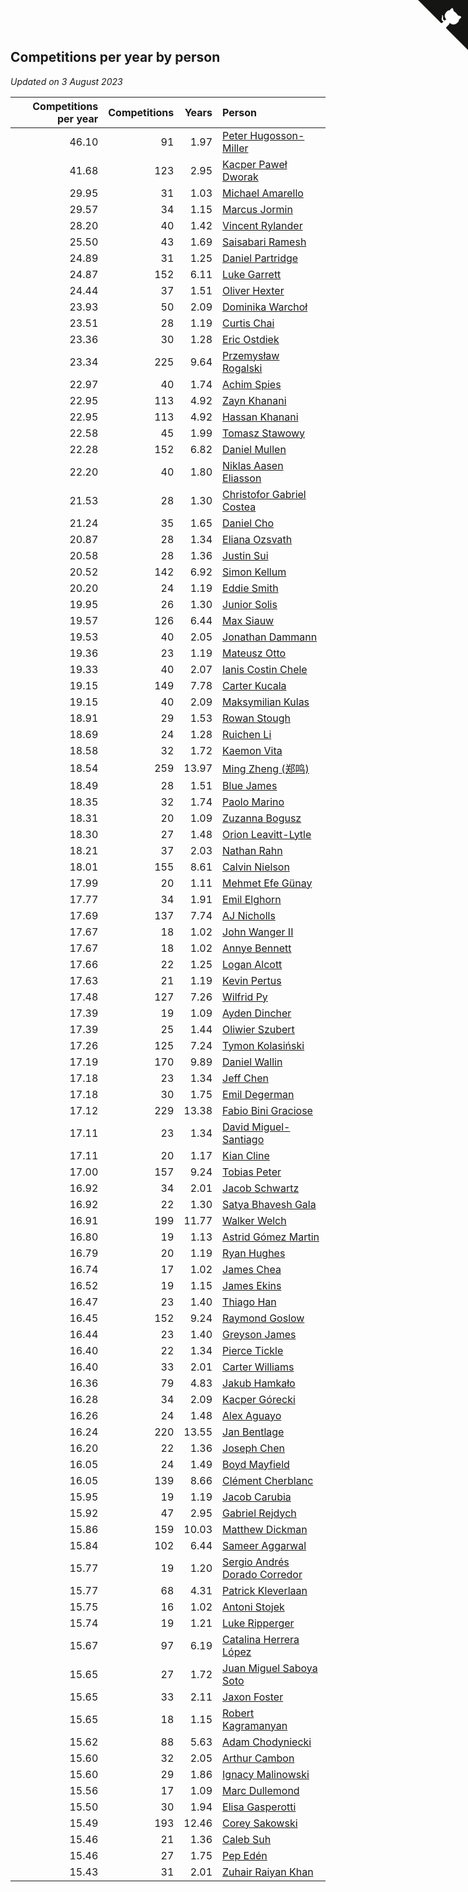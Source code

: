 ## Competitions per year by person

*Updated on  3 August 2023*

| Competitions per year | Competitions | Years | Person |
| ---: | ---: | ---: | :--- |
| 46.10 | 91 | 1.97 | [Peter Hugosson-Miller](https://www.worldcubeassociation.org/persons/2021HUGO01) |
| 41.68 | 123 | 2.95 | [Kacper Paweł Dworak](https://www.worldcubeassociation.org/persons/2020DWOR01) |
| 29.95 | 31 | 1.03 | [Michael Amarello](https://www.worldcubeassociation.org/persons/2022AMAR09) |
| 29.57 | 34 | 1.15 | [Marcus Jormin](https://www.worldcubeassociation.org/persons/2022JORM01) |
| 28.20 | 40 | 1.42 | [Vincent Rylander](https://www.worldcubeassociation.org/persons/2022RYLA01) |
| 25.50 | 43 | 1.69 | [Saisabari Ramesh](https://www.worldcubeassociation.org/persons/2021RAME01) |
| 24.89 | 31 | 1.25 | [Daniel Partridge](https://www.worldcubeassociation.org/persons/2022PART02) |
| 24.87 | 152 | 6.11 | [Luke Garrett](https://www.worldcubeassociation.org/persons/2017GARR05) |
| 24.44 | 37 | 1.51 | [Oliver Hexter](https://www.worldcubeassociation.org/persons/2022HEXT01) |
| 23.93 | 50 | 2.09 | [Dominika Warchoł](https://www.worldcubeassociation.org/persons/2021WARC01) |
| 23.51 | 28 | 1.19 | [Curtis Chai](https://www.worldcubeassociation.org/persons/2022CHAI02) |
| 23.36 | 30 | 1.28 | [Eric Ostdiek](https://www.worldcubeassociation.org/persons/2022OSTD01) |
| 23.34 | 225 | 9.64 | [Przemysław Rogalski](https://www.worldcubeassociation.org/persons/2013ROGA02) |
| 22.97 | 40 | 1.74 | [Achim Spies](https://www.worldcubeassociation.org/persons/2021SPIE01) |
| 22.95 | 113 | 4.92 | [Zayn Khanani](https://www.worldcubeassociation.org/persons/2018KHAN28) |
| 22.95 | 113 | 4.92 | [Hassan Khanani](https://www.worldcubeassociation.org/persons/2018KHAN26) |
| 22.58 | 45 | 1.99 | [Tomasz Stawowy](https://www.worldcubeassociation.org/persons/2021STAW01) |
| 22.28 | 152 | 6.82 | [Daniel Mullen](https://www.worldcubeassociation.org/persons/2016MULL04) |
| 22.20 | 40 | 1.80 | [Niklas Aasen Eliasson](https://www.worldcubeassociation.org/persons/2021ELIA01) |
| 21.53 | 28 | 1.30 | [Christofor Gabriel Costea](https://www.worldcubeassociation.org/persons/2022COST03) |
| 21.24 | 35 | 1.65 | [Daniel Cho](https://www.worldcubeassociation.org/persons/2021CHOD01) |
| 20.87 | 28 | 1.34 | [Eliana Ozsvath](https://www.worldcubeassociation.org/persons/2022OZSV01) |
| 20.58 | 28 | 1.36 | [Justin Sui](https://www.worldcubeassociation.org/persons/2022SUIJ01) |
| 20.52 | 142 | 6.92 | [Simon Kellum](https://www.worldcubeassociation.org/persons/2016KELL12) |
| 20.20 | 24 | 1.19 | [Eddie Smith](https://www.worldcubeassociation.org/persons/2022SMIT20) |
| 19.95 | 26 | 1.30 | [Junior Solis](https://www.worldcubeassociation.org/persons/2022SOLI03) |
| 19.57 | 126 | 6.44 | [Max Siauw](https://www.worldcubeassociation.org/persons/2017SIAU02) |
| 19.53 | 40 | 2.05 | [Jonathan Dammann](https://www.worldcubeassociation.org/persons/2021DAMM01) |
| 19.36 | 23 | 1.19 | [Mateusz Otto](https://www.worldcubeassociation.org/persons/2022OTTO01) |
| 19.33 | 40 | 2.07 | [Ianis Costin Chele](https://www.worldcubeassociation.org/persons/2021CHEL01) |
| 19.15 | 149 | 7.78 | [Carter Kucala](https://www.worldcubeassociation.org/persons/2015KUCA01) |
| 19.15 | 40 | 2.09 | [Maksymilian Kulas](https://www.worldcubeassociation.org/persons/2021KULA02) |
| 18.91 | 29 | 1.53 | [Rowan Stough](https://www.worldcubeassociation.org/persons/2022STOU01) |
| 18.69 | 24 | 1.28 | [Ruichen Li](https://www.worldcubeassociation.org/persons/2022LIRU02) |
| 18.58 | 32 | 1.72 | [Kaemon Vita](https://www.worldcubeassociation.org/persons/2021VITA01) |
| 18.54 | 259 | 13.97 | [Ming Zheng (郑鸣)](https://www.worldcubeassociation.org/persons/2009ZHEN11) |
| 18.49 | 28 | 1.51 | [Blue James](https://www.worldcubeassociation.org/persons/2022JAME01) |
| 18.35 | 32 | 1.74 | [Paolo Marino](https://www.worldcubeassociation.org/persons/2021MARI04) |
| 18.31 | 20 | 1.09 | [Zuzanna Bogusz](https://www.worldcubeassociation.org/persons/2022BOGU01) |
| 18.30 | 27 | 1.48 | [Orion Leavitt-Lytle](https://www.worldcubeassociation.org/persons/2022LEAV01) |
| 18.21 | 37 | 2.03 | [Nathan Rahn](https://www.worldcubeassociation.org/persons/2021RAHN01) |
| 18.01 | 155 | 8.61 | [Calvin Nielson](https://www.worldcubeassociation.org/persons/2014NIEL03) |
| 17.99 | 20 | 1.11 | [Mehmet Efe Günay](https://www.worldcubeassociation.org/persons/2022GUNA05) |
| 17.77 | 34 | 1.91 | [Emil Elghorn](https://www.worldcubeassociation.org/persons/2021ELGH01) |
| 17.69 | 137 | 7.74 | [AJ Nicholls](https://www.worldcubeassociation.org/persons/2015NICH04) |
| 17.67 | 18 | 1.02 | [John Wanger II](https://www.worldcubeassociation.org/persons/2022WANG39) |
| 17.67 | 18 | 1.02 | [Annye Bennett](https://www.worldcubeassociation.org/persons/2022BENN11) |
| 17.66 | 22 | 1.25 | [Logan Alcott](https://www.worldcubeassociation.org/persons/2022ALCO02) |
| 17.63 | 21 | 1.19 | [Kevin Pertus](https://www.worldcubeassociation.org/persons/2022PERT01) |
| 17.48 | 127 | 7.26 | [Wilfrid Py](https://www.worldcubeassociation.org/persons/2016PYWI01) |
| 17.39 | 19 | 1.09 | [Ayden Dincher](https://www.worldcubeassociation.org/persons/2022DINC01) |
| 17.39 | 25 | 1.44 | [Oliwier Szubert](https://www.worldcubeassociation.org/persons/2022SZUB01) |
| 17.26 | 125 | 7.24 | [Tymon Kolasiński](https://www.worldcubeassociation.org/persons/2016KOLA02) |
| 17.19 | 170 | 9.89 | [Daniel Wallin](https://www.worldcubeassociation.org/persons/2013WALL03) |
| 17.18 | 23 | 1.34 | [Jeff Chen](https://www.worldcubeassociation.org/persons/2022CHEN19) |
| 17.18 | 30 | 1.75 | [Emil Degerman](https://www.worldcubeassociation.org/persons/2021DEGE01) |
| 17.12 | 229 | 13.38 | [Fabio Bini Graciose](https://www.worldcubeassociation.org/persons/2010GRAC02) |
| 17.11 | 23 | 1.34 | [David Miguel-Santiago](https://www.worldcubeassociation.org/persons/2022MIGU02) |
| 17.11 | 20 | 1.17 | [Kian Cline](https://www.worldcubeassociation.org/persons/2022CLIN01) |
| 17.00 | 157 | 9.24 | [Tobias Peter](https://www.worldcubeassociation.org/persons/2014PETE03) |
| 16.92 | 34 | 2.01 | [Jacob Schwartz](https://www.worldcubeassociation.org/persons/2021SCHW01) |
| 16.92 | 22 | 1.30 | [Satya Bhavesh Gala](https://www.worldcubeassociation.org/persons/2022GALA03) |
| 16.91 | 199 | 11.77 | [Walker Welch](https://www.worldcubeassociation.org/persons/2011WELC01) |
| 16.80 | 19 | 1.13 | [Astrid Gómez Martin](https://www.worldcubeassociation.org/persons/2022MART26) |
| 16.79 | 20 | 1.19 | [Ryan Hughes](https://www.worldcubeassociation.org/persons/2022HUGH04) |
| 16.74 | 17 | 1.02 | [James Chea](https://www.worldcubeassociation.org/persons/2022CHEA05) |
| 16.52 | 19 | 1.15 | [James Ekins](https://www.worldcubeassociation.org/persons/2022EKIN01) |
| 16.47 | 23 | 1.40 | [Thiago Han](https://www.worldcubeassociation.org/persons/2022HANT01) |
| 16.45 | 152 | 9.24 | [Raymond Goslow](https://www.worldcubeassociation.org/persons/2014GOSL01) |
| 16.44 | 23 | 1.40 | [Greyson James](https://www.worldcubeassociation.org/persons/2022JAME02) |
| 16.40 | 22 | 1.34 | [Pierce Tickle](https://www.worldcubeassociation.org/persons/2022TICK01) |
| 16.40 | 33 | 2.01 | [Carter Williams](https://www.worldcubeassociation.org/persons/2021WILL06) |
| 16.36 | 79 | 4.83 | [Jakub Hamkało](https://www.worldcubeassociation.org/persons/2018HAMK01) |
| 16.28 | 34 | 2.09 | [Kacper Górecki](https://www.worldcubeassociation.org/persons/2021GORE01) |
| 16.26 | 24 | 1.48 | [Alex Aguayo](https://www.worldcubeassociation.org/persons/2022AGUA01) |
| 16.24 | 220 | 13.55 | [Jan Bentlage](https://www.worldcubeassociation.org/persons/2010BENT01) |
| 16.20 | 22 | 1.36 | [Joseph Chen](https://www.worldcubeassociation.org/persons/2022CHEN16) |
| 16.05 | 24 | 1.49 | [Boyd Mayfield](https://www.worldcubeassociation.org/persons/2022MAYF01) |
| 16.05 | 139 | 8.66 | [Clément Cherblanc](https://www.worldcubeassociation.org/persons/2014CHER05) |
| 15.95 | 19 | 1.19 | [Jacob Carubia](https://www.worldcubeassociation.org/persons/2022CARU02) |
| 15.92 | 47 | 2.95 | [Gabriel Rejdych](https://www.worldcubeassociation.org/persons/2020REJD01) |
| 15.86 | 159 | 10.03 | [Matthew Dickman](https://www.worldcubeassociation.org/persons/2013DICK01) |
| 15.84 | 102 | 6.44 | [Sameer Aggarwal](https://www.worldcubeassociation.org/persons/2017AGGA01) |
| 15.77 | 19 | 1.20 | [Sergio Andrés Dorado Corredor](https://www.worldcubeassociation.org/persons/2022CORR05) |
| 15.77 | 68 | 4.31 | [Patrick Kleverlaan](https://www.worldcubeassociation.org/persons/2019KLEV01) |
| 15.75 | 16 | 1.02 | [Antoni Stojek](https://www.worldcubeassociation.org/persons/2022STOJ03) |
| 15.74 | 19 | 1.21 | [Luke Ripperger](https://www.worldcubeassociation.org/persons/2022RIPP01) |
| 15.67 | 97 | 6.19 | [Catalina Herrera López](https://www.worldcubeassociation.org/persons/2017LOPE31) |
| 15.65 | 27 | 1.72 | [Juan Miguel Saboya Soto](https://www.worldcubeassociation.org/persons/2021SOTO01) |
| 15.65 | 33 | 2.11 | [Jaxon Foster](https://www.worldcubeassociation.org/persons/2021FOST01) |
| 15.65 | 18 | 1.15 | [Robert Kagramanyan](https://www.worldcubeassociation.org/persons/2022KAGR01) |
| 15.62 | 88 | 5.63 | [Adam Chodyniecki](https://www.worldcubeassociation.org/persons/2017CHOD02) |
| 15.60 | 32 | 2.05 | [Arthur Cambon](https://www.worldcubeassociation.org/persons/2021CAMB01) |
| 15.60 | 29 | 1.86 | [Ignacy Malinowski](https://www.worldcubeassociation.org/persons/2021MALI02) |
| 15.56 | 17 | 1.09 | [Marc Dullemond](https://www.worldcubeassociation.org/persons/2022DULL01) |
| 15.50 | 30 | 1.94 | [Elisa Gasperotti](https://www.worldcubeassociation.org/persons/2021GASP01) |
| 15.49 | 193 | 12.46 | [Corey Sakowski](https://www.worldcubeassociation.org/persons/2011SAKO01) |
| 15.46 | 21 | 1.36 | [Caleb Suh](https://www.worldcubeassociation.org/persons/2022SUHC01) |
| 15.46 | 27 | 1.75 | [Pep Edén](https://www.worldcubeassociation.org/persons/2021EDEN01) |
| 15.43 | 31 | 2.01 | [Zuhair Raiyan Khan](https://www.worldcubeassociation.org/persons/2021KHAN05) |


<a href="https://github.com/jonatanklosko/wca_statistics" class="github-corner" aria-label="View source on Github"><svg width="80" height="80" viewBox="0 0 250 250" style="fill:#151513; color:#fff; position: absolute; top: 0; border: 0; right: 0;" aria-hidden="true"><path d="M0,0 L115,115 L130,115 L142,142 L250,250 L250,0 Z"></path><path d="M128.3,109.0 C113.8,99.7 119.0,89.6 119.0,89.6 C122.0,82.7 120.5,78.6 120.5,78.6 C119.2,72.0 123.4,76.3 123.4,76.3 C127.3,80.9 125.5,87.3 125.5,87.3 C122.9,97.6 130.6,101.9 134.4,103.2" fill="currentColor" style="transform-origin: 130px 106px;" class="octo-arm"></path><path d="M115.0,115.0 C114.9,115.1 118.7,116.5 119.8,115.4 L133.7,101.6 C136.9,99.2 139.9,98.4 142.2,98.6 C133.8,88.0 127.5,74.4 143.8,58.0 C148.5,53.4 154.0,51.2 159.7,51.0 C160.3,49.4 163.2,43.6 171.4,40.1 C171.4,40.1 176.1,42.5 178.8,56.2 C183.1,58.6 187.2,61.8 190.9,65.4 C194.5,69.0 197.7,73.2 200.1,77.6 C213.8,80.2 216.3,84.9 216.3,84.9 C212.7,93.1 206.9,96.0 205.4,96.6 C205.1,102.4 203.0,107.8 198.3,112.5 C181.9,128.9 168.3,122.5 157.7,114.1 C157.9,116.9 156.7,120.9 152.7,124.9 L141.0,136.5 C139.8,137.7 141.6,141.9 141.8,141.8 Z" fill="currentColor" class="octo-body"></path></svg></a><style>.github-corner:hover .octo-arm{animation:octocat-wave 560ms ease-in-out}@keyframes octocat-wave{0%,100%{transform:rotate(0)}20%,60%{transform:rotate(-25deg)}40%,80%{transform:rotate(10deg)}}@media (max-width:500px){.github-corner:hover .octo-arm{animation:none}.github-corner .octo-arm{animation:octocat-wave 560ms ease-in-out}}</style>
